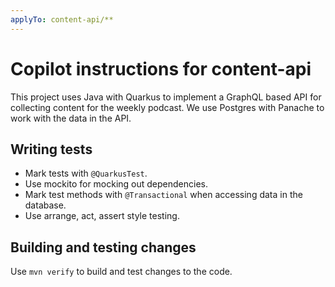 ```yaml
---
applyTo: content-api/**
---
```


# Copilot instructions for content-api

This project uses Java with Quarkus to implement a GraphQL based API for collecting
content for the weekly podcast. We use Postgres with Panache to work with the data
in the API.

## Writing tests

- Mark tests with `@QuarkusTest`.
- Use mockito for mocking out dependencies.
- Mark test methods with `@Transactional` when accessing data in the database.
- Use arrange, act, assert style testing.

## Building and testing changes

Use `mvn verify` to build and test changes to the code.
